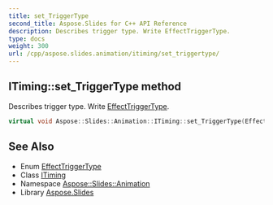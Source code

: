 ```yaml
---
title: set_TriggerType
second_title: Aspose.Slides for C++ API Reference
description: Describes trigger type. Write EffectTriggerType.
type: docs
weight: 300
url: /cpp/aspose.slides.animation/itiming/set_triggertype/
---
```

## ITiming::set_TriggerType method


Describes trigger type. Write [EffectTriggerType](../../effecttriggertype/).

```cpp
virtual void Aspose::Slides::Animation::ITiming::set_TriggerType(EffectTriggerType value)=0
```

## See Also

* Enum [EffectTriggerType](../../effecttriggertype/)
* Class [ITiming](../)
* Namespace [Aspose::Slides::Animation](../../)
* Library [Aspose.Slides](../../../)
